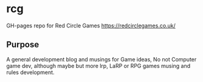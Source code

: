 # rcg
GH-pages repo for Red Circle Games https://redcirclegames.co.uk/

## Purpose
A general development blog and musings for Game ideas, No not Computer game dev, although maybe but more lrp, LaRP or RPG games musing and rules development.
